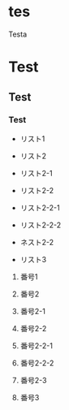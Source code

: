 # tes

Testa

# Test
## Test
### Test

- リスト1

- リスト2

- リスト2-1

- リスト2-2

- リスト2-2-1

- リスト2-2-2

- ネスト2-2

- リスト3

1. 番号1

1. 番号2

1. 番号2-1

1. 番号2-2

1. 番号2-2-1

1. 番号2-2-2

1. 番号2-3

1. 番号3
